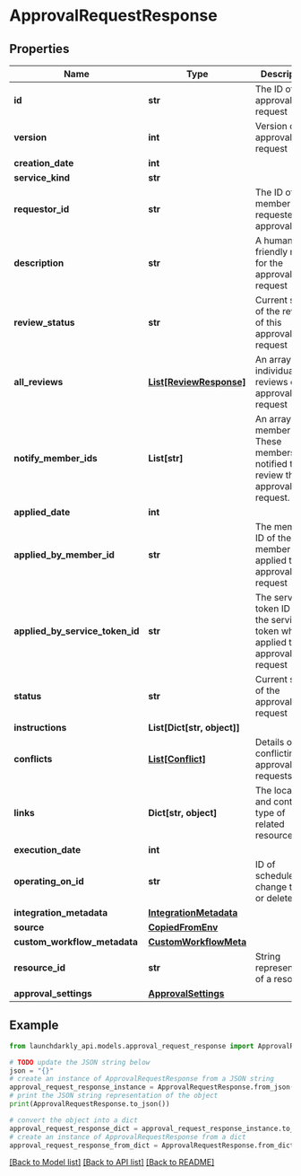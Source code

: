 # ApprovalRequestResponse


## Properties

Name | Type | Description | Notes
------------ | ------------- | ------------- | -------------
**id** | **str** | The ID of this approval request | 
**version** | **int** | Version of the approval request | 
**creation_date** | **int** |  | 
**service_kind** | **str** |  | 
**requestor_id** | **str** | The ID of the member who requested the approval | [optional] 
**description** | **str** | A human-friendly name for the approval request | [optional] 
**review_status** | **str** | Current status of the review of this approval request | 
**all_reviews** | [**List[ReviewResponse]**](ReviewResponse.md) | An array of individual reviews of this approval request | 
**notify_member_ids** | **List[str]** | An array of member IDs. These members are notified to review the approval request. | 
**applied_date** | **int** |  | [optional] 
**applied_by_member_id** | **str** | The member ID of the member who applied the approval request | [optional] 
**applied_by_service_token_id** | **str** | The service token ID of the service token which applied the approval request | [optional] 
**status** | **str** | Current status of the approval request | 
**instructions** | **List[Dict[str, object]]** |  | 
**conflicts** | [**List[Conflict]**](Conflict.md) | Details on any conflicting approval requests | 
**links** | **Dict[str, object]** | The location and content type of related resources | 
**execution_date** | **int** |  | [optional] 
**operating_on_id** | **str** | ID of scheduled change to edit or delete | [optional] 
**integration_metadata** | [**IntegrationMetadata**](IntegrationMetadata.md) |  | [optional] 
**source** | [**CopiedFromEnv**](CopiedFromEnv.md) |  | [optional] 
**custom_workflow_metadata** | [**CustomWorkflowMeta**](CustomWorkflowMeta.md) |  | [optional] 
**resource_id** | **str** | String representation of a resource | [optional] 
**approval_settings** | [**ApprovalSettings**](ApprovalSettings.md) |  | [optional] 

## Example

```python
from launchdarkly_api.models.approval_request_response import ApprovalRequestResponse

# TODO update the JSON string below
json = "{}"
# create an instance of ApprovalRequestResponse from a JSON string
approval_request_response_instance = ApprovalRequestResponse.from_json(json)
# print the JSON string representation of the object
print(ApprovalRequestResponse.to_json())

# convert the object into a dict
approval_request_response_dict = approval_request_response_instance.to_dict()
# create an instance of ApprovalRequestResponse from a dict
approval_request_response_from_dict = ApprovalRequestResponse.from_dict(approval_request_response_dict)
```
[[Back to Model list]](../README.md#documentation-for-models) [[Back to API list]](../README.md#documentation-for-api-endpoints) [[Back to README]](../README.md)



